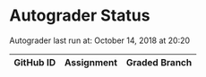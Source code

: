 # Autograder Status
Autograder last run at: October 14, 2018 at 20:20

| GitHub ID | Assignment | Graded Branch |
|-----------|------------|---------------|
